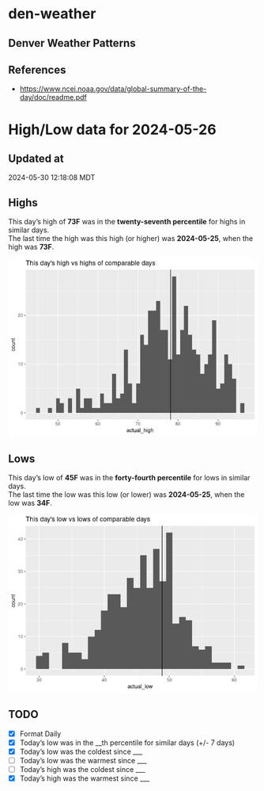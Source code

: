 

# den-weather

## Denver Weather Patterns

## References

- <https://www.ncei.noaa.gov/data/global-summary-of-the-day/doc/readme.pdf>

# High/Low data for 2024-05-26

## Updated at

2024-05-30 12:18:08 MDT

## Highs

This day’s high of **73F** was in the **twenty-seventh percentile** for
highs in similar days.  
The last time the high was this high (or higher) was **2024-05-25**,
when the high was **73F**.

![](readme_files/figure-commonmark/unnamed-chunk-4-1.png)

## Lows

This day’s low of **45F** was in the **forty-fourth percentile** for
lows in similar days.  
The last time the low was this low (or lower) was **2024-05-25**, when
the low was **34F**.

![](readme_files/figure-commonmark/unnamed-chunk-6-1.png)

## TODO

- [x] Format Daily
- [x] Today’s low was in the \_\_th percentile for similar days (+/- 7
  days)
- [x] Today’s low was the coldest since \_\_\_
- [ ] Today’s low was the warmest since \_\_\_
- [ ] Today’s high was the coldest since \_\_\_
- [x] Today’s high was the warmest since \_\_\_
